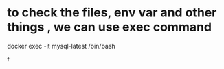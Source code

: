 # to check the files, env var and other things , we can use exec command 
docker exec -it mysql-latest /bin/bash

   f